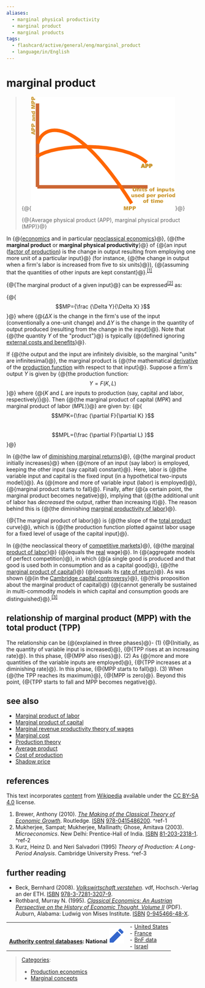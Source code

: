 ```yaml
---
aliases:
  - marginal physical productivity
  - marginal product
  - marginal products
tags:
  - flashcard/active/general/eng/marginal_product
  - language/in/English
---
```


# marginal product

> {@{![Average physical product \(APP\), marginal physical product \(MPP\)](../../archives/Wikimedia%20Commons/Average%20and%20marginal%20product%20curves%20small.png)}@}
>
> {@{Average physical product \(APP\), marginal physical product \(MPP\)}@} <!--SR:!2025-04-28,65,310!2025-04-30,67,310-->

In {@{[economics](economics.md) and in particular [neoclassical economics](neoclassical%20economics.md)}@}, {@{the __marginal product__ or __marginal physical productivity__}@} of {@{an input \([factor of production](factor%20of%20production.md)\) is the change in output resulting from employing one more unit of a particular input}@} \(for instance, {@{the change in output when a firm's labor is increased from five to six units}@}\), {@{assuming that the quantities of other inputs are kept constant}@}.<sup>[\[1\]](#^ref-1)</sup> <!--SR:!2025-12-23,249,330!2025-10-10,186,310!2025-04-27,64,310!2025-07-09,112,290!2026-01-05,258,330-->

{@{The marginal product of a given input}@} can be expressed<sup>[\[2\]](#^ref-2)</sup> as: <p> {@{$$MP={\frac {\Delta Y}{\Delta X} }$$}@} where {@{$\Delta X$ is the change in the firm's use of the input \(conventionally a one-unit change\) and $\Delta Y$ is the change in the quantity of output produced \(resulting from the change in the input\)}@}. Note that {@{the quantity $Y$ of the "product"}@} is typically {@{defined ignoring [external costs and benefits](externalities.md)}@}. <!--SR:!2026-01-02,255,330!2025-04-27,64,310!2025-04-29,66,310!2026-01-05,259,330!2025-12-12,239,330-->

If {@{the output and the input are infinitely divisible, so the marginal "units" are infinitesimal}@}, the marginal product is {@{the mathematical [derivative](derivative.md) of the [production function](production%20function.md) with respect to that input}@}. Suppose a firm's output _Y_ is given by {@{the production function: $$Y=F(K,L)$$}@} where {@{_K_ and _L_ are inputs to production \(say, capital and labor, respectively\)}@}. Then {@{the marginal product of capital \(_MPK_\) and marginal product of labor \(_MPL_\)}@} are given by: {@{$$MPK={\frac {\partial F}{\partial K} }$$ <br/> $$MPL={\frac {\partial F}{\partial L} }$$}@} <!--SR:!2025-12-28,253,330!2025-04-27,64,310!2025-08-27,154,310!2025-12-05,232,330!2025-04-27,64,310!2025-04-24,62,310-->

In {@{the law of [diminishing marginal returns](diminishing%20returns.md)}@}, {@{the marginal product initially increases}@} when {@{more of an input \(say labor\) is employed, keeping the other input \(say capital\) constant}@}. Here, labor is {@{the variable input and capital is the fixed input \(in a hypothetical two-inputs model\)}@}. As {@{more and more of variable input \(labor\) is employed}@}, {@{marginal product starts to fall}@}. Finally, after {@{a certain point, the marginal product becomes negative}@}, implying that {@{the additional unit of labor has _decreased_ the output, rather than increasing it}@}. The reason behind this is {@{the diminishing [marginal productivity of labor](marginal%20productivity%20of%20labor.md)}@}. <!--SR:!2026-01-06,259,330!2025-04-29,66,310!2026-01-01,254,330!2025-12-15,242,330!2025-12-22,248,330!2025-04-30,67,310!2025-12-08,237,330!2025-04-30,67,310!2025-04-24,62,310-->

{@{The marginal product of labor}@} is {@{the slope of the [total product](total%20product.md#total,%20average,%20and%20marginal%20product) curve}@}, which is {@{the production function plotted against labor usage for a fixed level of usage of the capital input}@}. <!--SR:!2025-04-25,63,310!2026-01-04,258,330!2025-04-28,65,310-->

In {@{the neoclassical theory of [competitive markets](perfect%20competition.md)}@}, {@{the [marginal product of labor](marginal%20product%20of%20labor.md)}@} {@{equals the [real](real%20vs.%20nominal%20in%20economics.md) wage}@}. In {@{aggregate models of perfect competition}@}, in which {@{a single good is produced and that good is used both in consumption and as a capital good}@}, {@{the [marginal product of capital](marginal%20product%20of%20capital.md)}@} {@{equals its [rate of return](rate%20of%20profit.md)}@}. As was shown {@{in the [Cambridge capital controversy](Cambridge%20capital%20controversy.md)}@}, {@{this proposition about the marginal product of capital}@} {@{cannot generally be sustained in multi-commodity models in which capital and consumption goods are distinguished}@}.<sup>[\[3\]](#^ref-3)</sup> <!--SR:!2025-12-27,252,330!2025-04-25,63,310!2025-12-06,233,330!2025-04-28,65,310!2025-04-23,61,310!2025-04-28,65,310!2025-12-03,232,330!2025-12-07,236,330!2026-01-03,257,330!2025-06-29,105,290-->

## relationship of marginal product \(MPP\) with the total product \(TPP\)

The relationship can be {@{explained in three phases}@}- \(1\) {@{Initially, as the quantity of variable input is increased}@}, {@{TPP rises at an increasing rate}@}. In this phase, {@{MPP also rises}@}. \(2\) As {@{more and more quantities of the variable inputs are employed}@}, {@{TPP increases at a diminishing rate}@}. In this phase, {@{MPP starts to fall}@}. \(3\) When {@{the TPP reaches its maximum}@}, {@{MPP is zero}@}. Beyond this point, {@{TPP starts to fall and MPP becomes negative}@}. <!--SR:!2025-04-25,63,310!2025-04-23,61,310!2025-12-19,246,330!2025-04-24,62,310!2025-04-30,67,310!2025-12-25,251,330!2025-12-30,255,330!2025-04-23,61,310!2025-12-16,243,330!2025-04-29,66,310-->

## see also

- [Marginal product of labor](marginal%20product%20of%20labor.md)
- [Marginal product of capital](marginal%20product%20of%20capital.md)
- [Marginal revenue productivity theory of wages](marginal%20revenue%20productivity%20theory%20of%20wages.md)
- [Marginal cost](marginal%20cost.md)
- [Production theory](production%20theory.md)
- [Average product](average%20product.md#absolute%20(total)%20and%20average%20income)
- [Cost of production](cost%20of%20production.md)
- [Shadow price](shadow%20price.md)

## references

This text incorporates [content](https://en.wikipedia.org/wiki/marginal_product) from [Wikipedia](Wikipedia.md) available under the [CC BY-SA 4.0](https://creativecommons.org/licenses/by-sa/4.0/) license.

1. <a id="CITEREFBrewer2010"></a> Brewer, Anthony \(2010\). [_The Making of the Classical Theory of Economic Growth_](https://books.google.com/books?id=jBR4jmf75gYC&q=Edward+West+diminishing&pg=PA163). Routledge. [ISBN](ISBN%20(identifier).md) [978-0415486200](https://en.wikipedia.org/wiki/Special:BookSources/978-0415486200). <a id="^ref-1"></a>^ref-1
2. <a id="CITEREFMukherjeeMukherjeeGhose2003"></a> Mukherjee, Sampat; Mukherjee, Mallinath; Ghose, Amitava \(2003\). _Microeconomics_. New Delhi: Prentice-Hall of India. [ISBN](ISBN%20(identifier).md) [81-203-2318-1](https://en.wikipedia.org/wiki/Special:BookSources/81-203-2318-1). <a id="^ref-2"></a>^ref-2
3. Kurz, Heinz D. and Neri Salvadori \(1995\) _Theory of Production: A Long-Period Analysis_. Cambridge University Press. <a id="^ref-3"></a>^ref-3

## further reading

- <a id="CITEREFBeck2008"></a> Beck, Bernhard \(2008\). [_Volkswirtschaft verstehen_](https://books.google.com/books?id=ZX2P5h7C7cUC&q=Grenzprodukt&pg=PA66). vdf, Hochsch.-Verlag an der ETH. [ISBN](ISBN%20(identifier).md) [978-3-7281-3207-9](https://en.wikipedia.org/wiki/Special:BookSources/978-3-7281-3207-9).
- <a id="CITEREFRothbard1995"></a> Rothbard, Murray N. \(1995\). [_Classical Economics: An Austrian Perspective on the History of Economic Thought, Volume II_](http://library.mises.org/books/Murray%20N%20Rothbard/Classical%20Economics%20An%20Austrian%20Perspective%20on%20the%20History%20of%20Economic%20Thought,%20Volume%20II.pdf) \(PDF\). Auburn, Alabama: Ludwig von Mises Institute. [ISBN](ISBN%20(identifier).md) [0-945466-48-X](https://en.wikipedia.org/wiki/Special:BookSources/0-945466-48-X).

|                                                                                                                                                                                                                                                                   |                                                                                                                                                                                                                                                                          |
| -----------------------------------------------------------------------------------------------------------------------------------------------------------------------------------------------------------------------------------------------------------------:| ------------------------------------------------------------------------------------------------------------------------------------------------------------------------------------------------------------------------------------------------------------------------ |
| __[Authority control databases](https://en.wikipedia.org/wiki/Help:Authority%20control): National [![Edit this at Wikidata](../../archives/Wikimedia%20Commons/OOjs%20UI%20icon%20edit-ltr-progressive.svg)](https://www.wikidata.org/wiki/Q634028#identifiers)__ | - [United States](https://id.loc.gov/authorities/sh85081054) <br/> - [France](https://catalogue.bnf.fr/ark:/12148/cb16600937v) <br/> - [BnF data](https://data.bnf.fr/ark:/12148/cb16600937v) <br/> - [Israel](https://www.nli.org.il/en/authorities/987007550865305171) |

> [Categories](https://en.wikipedia.org/wiki/Help:Category):
>
> - [Production economics](https://en.wikipedia.org/wiki/Category:Production%20economics)
> - [Marginal concepts](https://en.wikipedia.org/wiki/Category:Marginal%20concepts)

